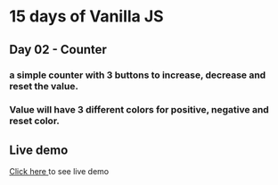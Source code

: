 # 15 days of Vanilla JS
## Day 02 - Counter

### a simple counter with 3 buttons to increase, decrease and reset the value.
### Value will have 3 different colors for positive, negative and reset color.




## Live demo
<a href="https://alapp-counter.netlify.app/" target="_blank">Click here </a> to see live demo